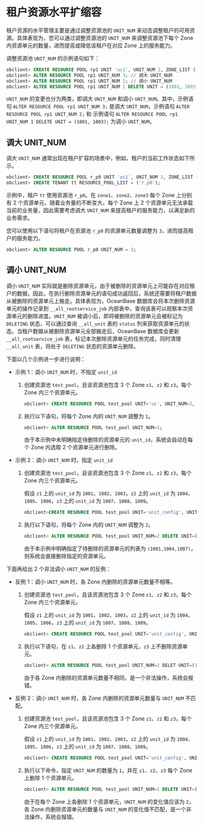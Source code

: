 租户资源水平扩缩容 
==============================

租户资源的水平管理主要是通过调整资源池的 `UNIT_NUM` 来动态调整租户的可用资源。具体表现为，您可以通过调整资源池的 `UNIT_NUM` 来调整资源池下每个 Zone 内资源单元的数量，进而提高或降低该租户在对应 Zone 上的服务能力。

调整资源池 `UNIT_NUM` 的示例语句如下：

```sql
obclient> CREATE RESOURCE POOL rp1 UNIT 'uc1', UNIT_NUM 2, ZONE_LIST ('zone1', 'zone2');
obclient> ALTER RESOURCE POOL rp1 UNIT_NUM 3; // 调大 UNIT_NUM
obclient> ALTER RESOURCE POOL rp1 UNIT_NUM 2; // 调小 UNIT_NUM
obclient> ALTER RESOURCE POOL rp1 UNIT_NUM 1 DELETE UNIT = (1001, 1003); // 指定资源单元调小 UNIT_NUM
```



`UNIT_NUM` 的变更也分为两类，即调大 `UNIT_NUM` 和调小 `UNIT_NUM`。其中，示例语句 `ALTER RESOURCE POOL rp1 UNIT_NUM 3;` 是调大 `UNIT_NUM`，示例语句 `ALTER RESOURCE POOL rp1 UNIT_NUM 2;` 和 示例语句 `ALTER RESOURCE POOL rp1 UNIT_NUM 1 DELETE UNIT = (1001, 1003);` 为调小 `UNIT_NUM`。

调大 UNIT_NUM 
--------------------------------

调大 `UNIT_NUM` 通常出现在租户扩容的场景中，例如，租户的当前工作状态如下所示。

```sql
obclient> CREATE RESOURCE POOL r_p0 UNIT 'uc1', UNIT_NUM 2, ZONE_LIST ('zone1', 'zone2', 'zone3');
obclient> CREATE TENANT tt RESOURCE_POOL_LIST = ('r_p0');
```



示例中，租户 `tt` 使用资源池 `r_p0`。在 `zone1`、`zone2`、`zone3` 每个 Zone 上分别有 2 个资源单元，随着业务量的不断变大，每个 Zone 上 2 个资源单元无法承载当前的业务量，因此需要考虑调大 `UNIT_NUM` 来提高租户的服务能力，以满足新的业务需求。

您可以使用以下语句将租户在资源池 `r_p0` 的资源单元数量调整为 `3`，进而提高租户的服务能力。

```sql
obclient> ALTER RESOURCE POOL r_p0 UNIT_NUM = 3;
```



调小 UNIT_NUM 
--------------------------------

调小 `UNIT_NUM` 实际就是删除资源单元，由于被删除的资源单元上可能存在对应租户的数据，因此，在执行删除资源单元的语句成功返回后，系统还需要将租户数据从被删除的资源单元上搬走。具体表现为，OceanBase 数据库会将本次删除资源单元的操作记录到 `__all_rootservice_job` 内部表中，查询该表可以观察本次资源单元的删除进度。`UNIT_NUM` 被调小后，即将被删除的资源单元会被标记为 `DELETING` 状态，可以通过查询 `__all_unit` 表的 `status` 列来获取资源单元的状态。当租户数据从被删除资源单元全部搬走后，OceanBase 数据库会更新 `__all_rootservice_job` 表，标记本次删除资源单元的任务完成，同时清理 `__all_unit` 表，将处于 `DELETING` 状态的资源单元删除。

下面以几个示例进一步进行说明：

* 示例 1：调小 `UNIT_NUM` 时，不指定 `unit_id`

  1. 创建资源池 `test_pool`，且该资源池包含 3 个 Zone `z1`、`z2` 和 `z3`，每个 Zone 内三个资源单元。

     ```sql
     obclient> CREATE RESOURCE POOL test_pool UNIT='uc', UNIT_NUM=3, ZONE_LIST=('z1','z2','z3');
     ```

     
  
  2. 执行以下语句，将每个 Zone 内的 `UNIT_NUM` 调整为 `1`。

     ```sql
     obclient> ALTER RESOURCE POOL test_pool UNIT_NUM=1;
     ```

     

     由于本示例中未明确指定待删除的资源单元的 `unit_id`，系统会自动在每个 Zone 内选取 2 个资源单元进行删除。
     
  

  

* 示例 2：调小 `UNIT_NUM` 时，指定 `unit_id`

  1. 创建资源池 `test_pool`，且该资源池包含 3 个 Zone `z1`、`z2` 和 `z3`，每个 Zone 内三个资源单元。

     假设 `z1` 上的 `unit_id` 为 `1001`、`1002`、`1003`，`z2` 上的 `unit_id` 为 `1004`、`1005`、`1006`，`z3` 上的 `unit_id` 为 `1007`、`1008`、`1009`。

     ```sql
     obclient>CREATE RESOURCE POOL test_pool UNIT='unit_config', UNIT_NUM=3, ZONE_LIST=('z1','z2','z3');
     ```

     
  
  2. 执行以下语句，将每个 Zone 内的 `UNIT_NUM` 调整为 `2`。

     ```sql
     obclient> ALTER RESOURCE POOL test_pool UNIT_NUM=2 DELETE UNIT=(1001,1004,1007);
     ```

     

     由于本示例中明确指定了待删除的资源单元的列表为 `(1001,1004,1007)`，则系统会直接删除指定的资源单元。
     
  

  




下面再给出 2 个非法调小 `UNIT_NUM` 的反例：

* 反例 1：调小 `UNIT_NUM` 时，各 Zone 内删除的资源单元数量不相等。

  1. 创建资源池 `test_pool`，且该资源池包含 3 个 Zone `z1`、`z2` 和 `z3`，每个 Zone 内三个资源单元。

     假设 `z1` 上的 `unit_id` 为 `1001`、`1002`、`1003`，`z2` 上的 `unit_id` 为 `1004`、`1005`、`1006`，`z3` 上的 `unit_id` 为 `1007`、`1008`、`1009`。

     ```sql
     obclient> CREATE RESOURCE POOL test_pool UNIT='unit_config', UNIT_NUM=3, ZONE_LIST=('z1','z2','z3');
     ```

     
  
  2. 执行以下语句，在 `z1`、`z2` 上各删除 1 个资源单元，`z3` 上不删除资源单元。

     ```sql
     obclient> ALTER RESOURCE POOL test_pool UNIT_NUM=2 DELET UNIT=(1001,1004);
     ```

     

     由于各 Zone 内删除的资源单元数量不相同，是一个非法操作，系统会报错。
     
  

  

* 反例 2：调小 `UNIT_NUM` 时，各 Zone 内删除的资源单元数量与 `UNIT_NUM` 不匹配。

  1. 创建资源池 `test_pool`，且该资源池包含 3 个 Zone `z1`、`z2` 和 `z3`，每个 Zone 内三个资源单元。

     假设 `z1` 上的 `unit_id` 为 `1001`、`1002`、`1003`，`z2` 上的 `unit_id` 为 `1004`、`1005`、`1006`，`z3` 上的 `unit_id` 为 `1007`、`1008`、`1009`。

     ```sql
     obclient> CREATE RESOURCE POOL test_pool UNIT='unit_config', UNIT_NUM=3, ZONE_LIST=('z1','z2','z3');
     ```

     
  
  2. 执行以下命令，指定 `UNIT_NUM` 的数量为 `1`，并在 `z1`、`z2`、`z3` 每个 Zone 上删除 1 个资源单元。

     ```sql
     obclient> ALTER RESOURCE POOL test_pool UNIT_NUM=1 DELETE UNIT=(1001,1004,1007);
     ```

     

     由于在每个 Zone 上各删除 1 个资源单元，`UNIT_NUM` 的变化值应该为 `2`，各 Zone 内删除资源单元的数量与 `UNIT_NUM` 的变化值不匹配，是一个非法操作，系统会报错。
     
  

  




